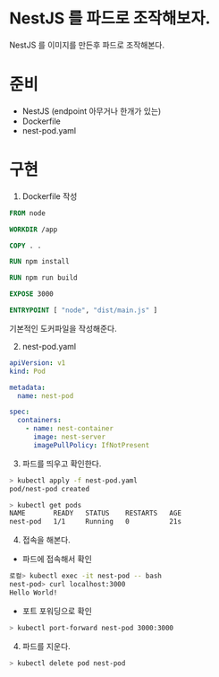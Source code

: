 # NestJS 를 파드로 조작해보자.

NestJS 를 이미지를 만든후 파드로 조작해본다.

# 준비

- NestJS (endpoint 아무거나 한개가 있는)
- Dockerfile
- nest-pod.yaml

# 구현

1. Dockerfile 작성

```dockerfile
FROM node

WORKDIR /app

COPY . .

RUN npm install

RUN npm run build

EXPOSE 3000

ENTRYPOINT [ "node", "dist/main.js" ]
```

기본적인 도커파일을 작성해준다.

2. nest-pod.yaml

```yaml
apiVersion: v1
kind: Pod

metadata:
  name: nest-pod

spec:
  containers:
    - name: nest-container
      image: nest-server
      imagePullPolicy: IfNotPresent
```

3. 파드를 띄우고 확인한다.

```bash
> kubectl apply -f nest-pod.yaml
pod/nest-pod created

> kubectl get pods
NAME       READY   STATUS    RESTARTS   AGE
nest-pod   1/1     Running   0          21s
```

4. 접속을 해본다.

- 파드에 접속해서 확인

```bash
로컬> kubectl exec -it nest-pod -- bash
nest-pod> curl localhost:3000
Hello World!
```

- 포트 포워딩으로 확인

```bash
> kubectl port-forward nest-pod 3000:3000
```

4. 파드를 지운다.

```bash
> kubectl delete pod nest-pod
```
